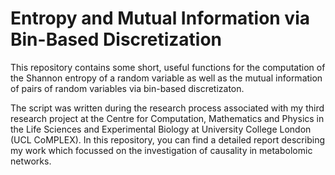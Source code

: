 # Entropy and Mutual Information via Bin-Based Discretization

This repository contains some short, useful functions for the computation of the Shannon entropy of a random variable as well as the mutual information of pairs of random variables via bin-based discretizaton.

The script was written during the research process associated with my third research project at the Centre for Computation, Mathematics and Physics in the Life Sciences and Experimental Biology at University College London (UCL CoMPLEX). In this repository, you can find a detailed report describing my work which focussed on the investigation of causality in metabolomic networks.
